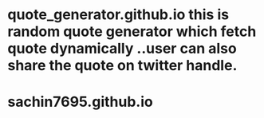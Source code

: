 # quote_generator.github.io this is random quote generator which fetch quote dynamically ..user can also share the quote on twitter handle.
# sachin7695.github.io

